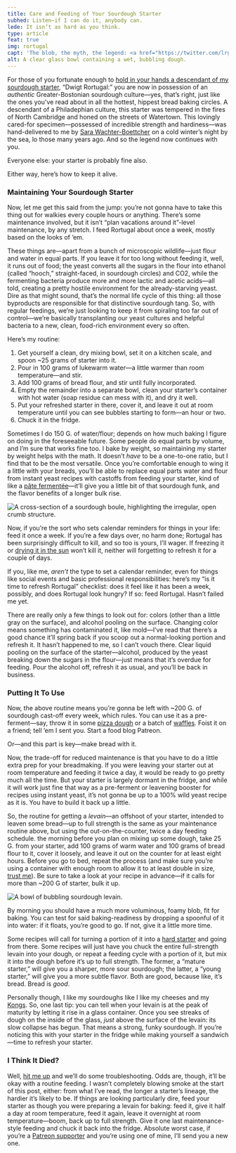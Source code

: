 ```yaml
---
title: Care and Feeding of Your Sourdough Starter
subhed: Listen—if I can do it, anybody can.
lede: It isn’t as hard as you think.
type: article
feat: true
img: rortugal
capt: 'The blob, the myth, the legend: <a href="https://twitter.com/lrgmnn/status/813635533658144768">Dwigt Rortugal</a>.'
alt: A clear glass bowl containing a wet, bubbling dough.
---
```


For those of you fortunate enough to [hold in your hands a descendant of my sourdough starter](https://www.patreon.com/bePatron?c=898002&rid=2539311), “Dwigt Rortugal:” you are now in possession of an _authentic_ Greater-Bostonian sourdough culture—yes, that’s right, just like the ones you’ve read about in all the hottest, hippest bread baking circles. A descendant of a Philadephian culture, this starter was tempered in the fires of North Cambridge and honed on the streets of Watertown. This lovingly cared-for specimen—possessed of incredible strength and hardiness—was hand-delivered to me by [Sara Wachter-Boettcher](https://twitter.com/sara_ann_marie) on a cold winter’s night by the sea, lo those many years ago. And so the legend now continues with you.

Everyone else: your starter is probably fine also.

Either way, here’s how to keep it alive.

### Maintaining Your Sourdough Starter

Now, let me get this said from the jump: you’re not gonna have to take this thing out for walkies every couple hours or anything. There’s some maintenance involved, but it isn’t “plan vacations around it”-level maintenance, by any stretch. I feed Rortugal about once a week, mostly based on the looks of ’em.

These things are—apart from a bunch of microscopic wildlife—just flour and water in equal parts. If you leave it for too long without feeding it, well, it runs out of food; the yeast converts all the sugars in the flour into ethanol (called “hooch,” straight-faced, in sourdough circles) and CO2, while the fermenting bacteria produce more and more lactic and acetic acids—all told, creating a pretty hostile environment for the already-starving yeast. Dire as that might sound, that’s the normal life cycle of this thing: all those byproducts are responsible for that distinctive sourdough tang. So, with regular feedings, we’re just looking to keep it from spiraling too far out of control—we’re basically transplanting our yeast cultures and helpful bacteria to a new, clean, food-rich environment every so often.

Here’s my routine:

1. Get yourself a clean, dry mixing bowl, set it on a kitchen scale, and spoon ~25 grams of starter into it. 
1. Pour in 100 grams of lukewarm water—a little warmer than room temperature—and stir.
1. Add 100 grams of bread flour, and stir until fully incorporated.
1. Empty the remainder into a separate bowl, clean your starter’s container with hot water (soap residue can mess with it), and dry it well.
1. Put your refreshed starter in there, cover it, and leave it out at room temperature until you can see bubbles starting to form—an hour or two.
1. Chuck it in the fridge.

Sometimes I do 150 G. of water/flour; depends on how much baking I figure on doing in the foreseeable future. Some people do equal parts by volume, and I’m sure that works fine too. I bake by weight, so maintaining my starter by weight helps with the math. It doesn’t _have_ to be a one-to-one ratio, but I find that to be the most versatile. Once you’re comfortable enough to wing it a little with your breads, you’ll be able to replace equal parts water and flour from instant yeast recipes with castoffs from feeding your starter, kind of like a [pâte fermentée](https://en.wikipedia.org/wiki/Pre-ferment)—it’ll give you a little bit of that sourdough funk, and the flavor benefits of a longer bulk rise.

<img alt="A cross-section of a sourdough boule, highlighting the irregular, open crumb structure." sizes="(min-width: 1260px) 319px, (min-width: 1020px) calc(12.73vw + 161px), (min-width: 800px) calc(4.5vw + 240px), (min-width: 560px) calc(32.27vw + 24px), 93.33vw" srcset="/img/crumb-1.jpg 320w,/img/crumb-2.jpg 450w,/img/crumb-3.jpg 640w,/img/crumb-4.jpg 820w,/img/crumb-5.jpg 1024w" src="/img/crumb-3.jpg">

Now, if you’re the sort who sets calendar reminders for things in your life: feed it once a week. If you’re a few days over, no harm done; Rortugal has been surprisingly difficult to kill, and so too is yours, I’ll wager. If freezing it or [drying it in the sun](https://www.breadexperience.com/drying-sourdough-starter/) won’t kill it, neither will forgetting to refresh it for a couple of days.

If you, like me, _aren’t_ the type to set a calendar reminder, even for things like social events and basic professional responsibilities: here’s my “is it time to refresh Rortugal” checklist: does it feel like it has been a week, possibly, and does Rortugal look hungry? If so: feed Rortugal. Hasn’t failed me yet.

There are really only a few things to look out for: colors (other than a little gray on the surface), and alcohol pooling on the surface. Changing color means something has contaminated it, like mold—I’ve read that there’s a good chance it’ll spring back if you scoop out a normal-looking portion and refresh it. It hasn’t happened to me, so I can’t vouch there. Clear liquid pooling on the surface of the starter—alcohol, produced by the yeast breaking down the sugars in the flour—just means that it’s overdue for feeding. Pour the alcohol off, refresh it as usual, and you’ll be back in business.

### Putting It To Use

Now, the above routine means you’re gonna be left with ~200 G. of sourdough cast-off every week, which rules. You can use it as a pre-ferment—say, throw it in some [pizza dough](/recipes/pizza-dough) or a batch of [waffles](/recipes/waffles). Foist it on a friend; tell ’em I sent you. Start a food blog Patreon.

Or—and this part is key—make bread with it.

Now, the trade-off for reduced maintenance is that you have to do a little extra prep for your breadmaking. If you were leaving your starter out at room temperature and feeding it twice a day, it would be ready to go pretty much all the time. But your starter is largely dormant in the fridge, and while it will work just fine that way as a pre-ferment or leavening booster for recipes using instant yeast, it’s not gonna be up to a 100% wild yeast recipe as it is. You have to build it back up a little.

So, the routine for getting a _levain_—an offshoot of your starter, intended to leaven some bread—up to full strength is the same as your maintenance routine above, but using the out-on-the-counter, twice a day feeding schedule. the morning before you plan on mixing up some dough, take 25 G. from your starter, add 100 grams of warm water and 100 grams of bread flour to it, cover it loosely, and leave it out on the counter for at least eight hours. Before you go to bed, repeat the process (and make sure you’re using a container with enough room to allow it to at least double in size, [trust me](https://www.instagram.com/p/BcXdysblV1c)). Be sure to take a look at your recipe in advance—if it calls for more than ~200 G of starter, bulk it up.

<img alt="A bowl of bubbling sourdough levain." sizes="(min-width: 1260px) 319px, (min-width: 1020px) calc(12.73vw + 161px), (min-width: 800px) calc(4.5vw + 240px), (min-width: 560px) calc(32.27vw + 24px), 93.33vw" srcset="/img/starter-1.jpg 320w,/img/starter-2.jpg 450w,/img/starter-3.jpg 640w,/img/starter-4.jpg 820w,/img/starter-5.jpg 1024w" src="/img/starter-3.jpg">

By morning you should have a much more voluminous, foamy blob, fit for baking. You can test for said baking-readiness by dropping a spoonful of it into water: if it floats, you’re good to go. If not, give it a little more time.

Some recipes will call for turning a portion of it into a [hard starter](https://www.theperfectloaf.com/baking-sourdough-bread-stiff-starter/) and going from there. Some recipes will just have you chuck the entire full-strength levain into your dough, or repeat a feeding cycle with a portion of it, but mix it into the dough before it’s up to full strength. The former, a “mature starter,” will give you a sharper, more sour sourdough; the latter, a “young starter,” will give you a more subtle flavor. Both are good, because like, it’s bread. Bread is _good_.

Personally though, I like my sourdoughs like I like my cheeses and my [Kongs](https://www.mariowiki.com/Funky_Kong). So, one last tip: you can tell when your levain is at the peak of maturity by letting it rise in a glass container. Once you see streaks of dough on the inside of the glass, _just_ above the surface of the levain: its slow collapse has begun. That means a strong, funky sourdough. If you’re noticing this with your starter in the fridge while making yourself a sandwich—time to refresh your starter.

### I Think It Died?

Well, [hit me up](https://twitter.com/wiltomakesfood) and we’ll do some troubleshooting. Odds are, though, it’ll be okay with a routine feeding. I wasn’t completely blowing smoke at the start of this post, either: from what I’ve read, the longer a starter’s lineage, the hardier it’s likely to be. If things are looking particularly dire, feed your starter as though you were preparing a levain for baking: feed it, give it half a day at room temperature, feed it again, leave it overnight at room temperature—boom, back up to full strength. Give it one last maintenance-style feeding and chuck it back into the fridge. Absolute worst case, if you’re a [Patreon supporter](https://www.patreon.com/wilto) and you’re using one of mine, I’ll send you a new one. 